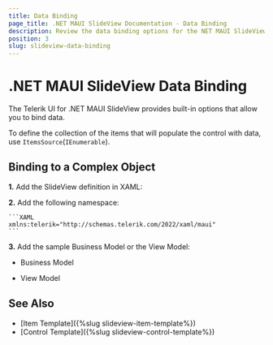 ```yaml
---
title: Data Binding
page_title: .NET MAUI SlideView Documentation - Data Binding
description: Review the data binding options for the NET MAUI SlideView control.
position: 3
slug: slideview-data-binding
---
```


# .NET MAUI SlideView Data Binding

The Telerik UI for .NET MAUI SlideView provides built-in options that allow you to bind data.

To define the collection of the items that will populate the control with data, use `ItemsSource`(`IEnumerable`).

## Binding to a Complex Object

**1.** Add the SlideView definition in XAML:

<snippet id='slideview-getting-started-complex-object-xaml'/>

**2.** Add the following namespace:

    ```XAML
    xmlns:telerik="http://schemas.telerik.com/2022/xaml/maui"
    ```

**3.** Add the sample Business Model or the View Model:

- Business Model

<snippet id='slideview-businessmodel'/>

- View Model

<snippet id='slideview-viewmodel'/>

## See Also

- [Item Template]({%slug slideview-item-template%}) 
- [Control Template]({%slug slideview-control-template%})
